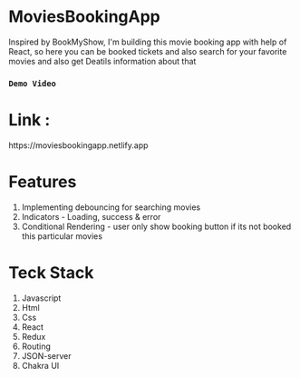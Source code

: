 # MoviesBookingApp
Inspired by BookMyShow, I'm building this movie booking app with help of React, so here you can be booked tickets and also search for your favorite movies and also get Deatils information about that

### `Demo Video`

<h1>Link : </h1> https://moviesbookingapp.netlify.app

# Features
<ol>
<li>Implementing debouncing for searching movies</li>
<li>Indicators - Loading, success & error</li>
<li>Conditional Rendering - user only show booking button if its not booked this particular movies </li>
</ol>

# Teck Stack
<ol>
  <li>Javascript</li>
   <li>Html</li>
   <li>Css</li>
   <li>React</li>
   <li>Redux</li>
   <li>Routing</li>
   <li>JSON-server</li>
   <li>Chakra UI</li>
  </ol>
  
